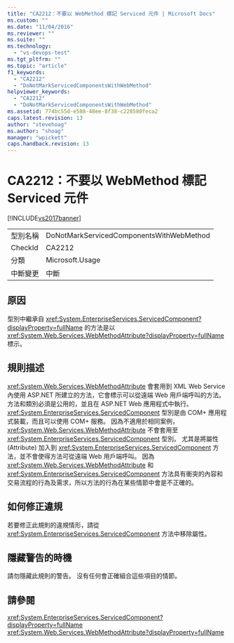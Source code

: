 ```yaml
---
title: "CA2212：不要以 WebMethod 標記 Serviced 元件 | Microsoft Docs"
ms.custom: ""
ms.date: "11/04/2016"
ms.reviewer: ""
ms.suite: ""
ms.technology: 
  - "vs-devops-test"
ms.tgt_pltfrm: ""
ms.topic: "article"
f1_keywords: 
  - "CA2212"
  - "DoNotMarkServicedComponentsWithWebMethod"
helpviewer_keywords: 
  - "CA2212"
  - "DoNotMarkServicedComponentsWithWebMethod"
ms.assetid: 774bc55d-e588-48ee-8f38-c228580feca2
caps.latest.revision: 13
author: "stevehoag"
ms.author: "shoag"
manager: "wpickett"
caps.handback.revision: 13
---
```

# CA2212：不要以 WebMethod 標記 Serviced 元件
[!INCLUDE[vs2017banner](../code-quality/includes/vs2017banner.md)]

|||  
|-|-|  
|型別名稱|DoNotMarkServicedComponentsWithWebMethod|  
|CheckId|CA2212|  
|分類|Microsoft.Usage|  
|中斷變更|中斷|  
  
## 原因  
 型別中繼承自 <xref:System.EnterpriseServices.ServicedComponent?displayProperty=fullName> 的方法是以 <xref:System.Web.Services.WebMethodAttribute?displayProperty=fullName> 標示。  
  
## 規則描述  
 <xref:System.Web.Services.WebMethodAttribute> 會套用到 XML Web Service 內使用 ASP.NET 所建立的方法，它會標示可以從遠端 Web 用戶端呼叫的方法。  方法和類別必須是公用的，並且在 ASP.NET Web 應用程式中執行。  <xref:System.EnterpriseServices.ServicedComponent> 型別是由 COM\+ 應用程式裝載，而且可以使用 COM\+ 服務。  因為不適用於相同案例，<xref:System.Web.Services.WebMethodAttribute> 不會套用至 <xref:System.EnterpriseServices.ServicedComponent> 型別。  尤其是將屬性 \(Attribute\) 加入到 <xref:System.EnterpriseServices.ServicedComponent> 方法，並不會使得方法可從遠端 Web 用戶端呼叫。  因為 <xref:System.Web.Services.WebMethodAttribute> 和 <xref:System.EnterpriseServices.ServicedComponent> 方法具有衝突的內容和交易流程的行為及需求，所以方法的行為在某些情節中會是不正確的。  
  
## 如何修正違規  
 若要修正此規則的違規情形，請從 <xref:System.EnterpriseServices.ServicedComponent> 方法中移除屬性。  
  
## 隱藏警告的時機  
 請勿隱藏此規則的警告。  沒有任何會正確組合這些項目的情節。  
  
## 請參閱  
 <xref:System.EnterpriseServices.ServicedComponent?displayProperty=fullName>   
 <xref:System.Web.Services.WebMethodAttribute?displayProperty=fullName>